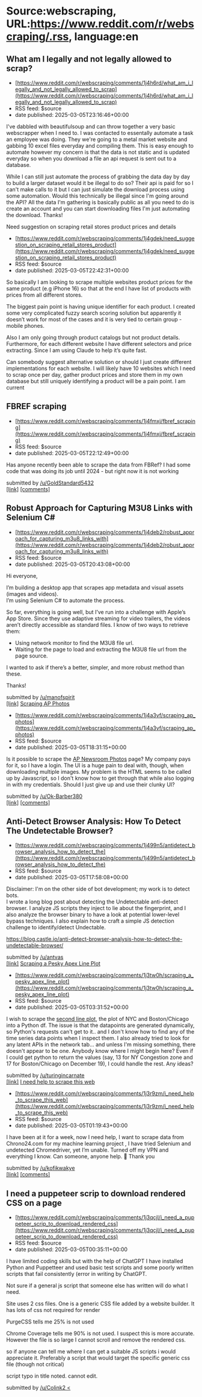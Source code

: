 # Source:webscraping, URL:https://www.reddit.com/r/webscraping/.rss, language:en

## What am I legally and not legally allowed to scrap?
 - [https://www.reddit.com/r/webscraping/comments/1j4h6rd/what_am_i_legally_and_not_legally_allowed_to_scrap](https://www.reddit.com/r/webscraping/comments/1j4h6rd/what_am_i_legally_and_not_legally_allowed_to_scrap)
 - RSS feed: $source
 - date published: 2025-03-05T23:16:46+00:00

<!-- SC_OFF --><div class="md"><p>I&#39;ve dabbled with beautifulsoup and can throw together a very basic webscrapper when I need to. I was contacted to essentally automate a task an employee was doing. They we&#39;re going to a metal market website and gabbing 10 excel files everyday and compiling them. This is easy enough to automate however my concern is that the data is not static and is updated everyday so when you download a file an api request is sent out to a database.</p> <p>While I can still just automate the process of grabbing the data day by day to build a larger dataset would it be illegal to do so? Their api is paid for so I can&#39;t make calls to it but I can just simulate the download process using some automation. Would this technically be illegal since I&#39;m going around the API? All the data I&#39;m gathering is basically public as all you need to do is create an account and you can start downloading files I&#39;m just automating the download. Thanks!</p> </div

## Need suggestion on scraping retail stores product prices and details
 - [https://www.reddit.com/r/webscraping/comments/1j4gdek/need_suggestion_on_scraping_retail_stores_product](https://www.reddit.com/r/webscraping/comments/1j4gdek/need_suggestion_on_scraping_retail_stores_product)
 - RSS feed: $source
 - date published: 2025-03-05T22:42:31+00:00

<!-- SC_OFF --><div class="md"><p>So basically I am looking to scrape multiple websites product prices for the same product (e.g iPhone 16) so that at the end I have list of products with prices from all different stores.</p> <p>The biggest pain point is having unique identifier for each product. I created some very complicated fuzzy search scoring solution but apparently it doesn’t work for most of the cases and it is very tied to certain group - mobile phones.</p> <p>Also I am only going through product catalogs but not product details. Furthermore, for each different website I have different selectors and price extracting. Since I am using Claude to help it’s quite fast.</p> <p>Can somebody suggest alternative solution or should I just create different implementations for each website. I will likely have 10 websites which I need to scrap once per day, gather product prices and store them in my own database but still uniquely identifying a product will be a pain point. I am current

## FBREF scraping
 - [https://www.reddit.com/r/webscraping/comments/1j4fmxj/fbref_scraping](https://www.reddit.com/r/webscraping/comments/1j4fmxj/fbref_scraping)
 - RSS feed: $source
 - date published: 2025-03-05T22:12:49+00:00

<!-- SC_OFF --><div class="md"><p>Has anyone recently been able to scrape the data from FBRef? I had some code that was doing its job until 2024 - but right now it is not working</p> </div><!-- SC_ON --> &#32; submitted by &#32; <a href="https://www.reddit.com/user/GoldStandard5432"> /u/GoldStandard5432 </a> <br/> <span><a href="https://www.reddit.com/r/webscraping/comments/1j4fmxj/fbref_scraping/">[link]</a></span> &#32; <span><a href="https://www.reddit.com/r/webscraping/comments/1j4fmxj/fbref_scraping/">[comments]</a></span>

## Robust Approach for Capturing M3U8 Links with Selenium C#
 - [https://www.reddit.com/r/webscraping/comments/1j4deb2/robust_approach_for_capturing_m3u8_links_with](https://www.reddit.com/r/webscraping/comments/1j4deb2/robust_approach_for_capturing_m3u8_links_with)
 - RSS feed: $source
 - date published: 2025-03-05T20:43:08+00:00

<!-- SC_OFF --><div class="md"><p>Hi everyone,</p> <p>I’m building a desktop app that scrapes app metadata and visual assets (images and videos).<br/> I’m using Selenium C# to automate the process. </p> <p>So far, everything is going well, but I’ve run into a challenge with Apple’s App Store. Since they use adaptive streaming for video trailers, the videos aren’t directly accessible as standard files. I know of two ways to retrieve them:</p> <ul> <li>Using network monitor to find the M3U8 file url.</li> <li>Waiting for the page to load and extracting the M3U8 file url from the page source.</li> </ul> <p>I wanted to ask if there’s a better, simpler, and more robust method than these.</p> <p>Thanks!</p> </div><!-- SC_ON --> &#32; submitted by &#32; <a href="https://www.reddit.com/user/manofspirit"> /u/manofspirit </a> <br/> <span><a href="https://www.reddit.com/r/webscraping/comments/1j4deb2/robust_approach_for_capturing_m3u8_links_with/">[link]</a></span> &#32; <span><a href="https://

## Scraping AP Photos
 - [https://www.reddit.com/r/webscraping/comments/1j4a3vf/scraping_ap_photos](https://www.reddit.com/r/webscraping/comments/1j4a3vf/scraping_ap_photos)
 - RSS feed: $source
 - date published: 2025-03-05T18:31:15+00:00

<!-- SC_OFF --><div class="md"><p>Is it possible to scrape the <a href="https://newsroom.ap.org/home/search?query=aptopix&amp;mediaType=photo&amp;st=keyword">AP Newsroom Photos</a> page? My company pays for it, so I have a login. The UI is a huge pain to deal with, though, when downloading multiple images. My problem is the HTML seems to be called up by Javascript, so I don&#39;t know how to get through that while also logging in with my credentials. Should I just give up and use their clunky UI?</p> </div><!-- SC_ON --> &#32; submitted by &#32; <a href="https://www.reddit.com/user/Ok-Barber380"> /u/Ok-Barber380 </a> <br/> <span><a href="https://www.reddit.com/r/webscraping/comments/1j4a3vf/scraping_ap_photos/">[link]</a></span> &#32; <span><a href="https://www.reddit.com/r/webscraping/comments/1j4a3vf/scraping_ap_photos/">[comments]</a></span>

## Anti-Detect Browser Analysis: How To Detect The Undetectable Browser?
 - [https://www.reddit.com/r/webscraping/comments/1j499n5/antidetect_browser_analysis_how_to_detect_the](https://www.reddit.com/r/webscraping/comments/1j499n5/antidetect_browser_analysis_how_to_detect_the)
 - RSS feed: $source
 - date published: 2025-03-05T17:58:08+00:00

<!-- SC_OFF --><div class="md"><p>Disclaimer: I&#39;m on the other side of bot development; my work is to detect bots.<br/> I wrote a long blog post about detecting the Undetectable anti-detect browser. I analyze JS scripts they inject to lie about the fingerprint, and I also analyze the browser binary to have a look at potential lower-level bypass techniques. I also explain how to craft a simple JS detection challenge to identify/detect Undectable.</p> <p><a href="https://blog.castle.io/anti-detect-browser-analysis-how-to-detect-the-undetectable-browser/">https://blog.castle.io/anti-detect-browser-analysis-how-to-detect-the-undetectable-browser/</a></p> </div><!-- SC_ON --> &#32; submitted by &#32; <a href="https://www.reddit.com/user/antvas"> /u/antvas </a> <br/> <span><a href="https://www.reddit.com/r/webscraping/comments/1j499n5/antidetect_browser_analysis_how_to_detect_the/">[link]</a></span> &#32; <span><a href="https://www.reddit.com/r/webscraping/comments/1j499n5/antidetect_b

## Scraping a Pesky Apex Line Plot
 - [https://www.reddit.com/r/webscraping/comments/1j3tw0h/scraping_a_pesky_apex_line_plot](https://www.reddit.com/r/webscraping/comments/1j3tw0h/scraping_a_pesky_apex_line_plot)
 - RSS feed: $source
 - date published: 2025-03-05T03:31:52+00:00

<!-- SC_OFF --><div class="md"><p>I wish to scrape the <a href="https://www.congestion-pricing-tracker.com/">second line plot</a>, the plot of NYC and Boston/Chicago into a Python df. The issue is that the datapoints are generated dynamically, so Python&#39;s requests can&#39;t get to it.. and I don&#39;t know how to find any of the time series data points when I inspect them. I also already tried to look for any latent APIs in the network tab... and unless I&#39;m missing something, there doesn&#39;t appear to be one. Anybody know where I might begin here? Even if I could get python to return the values (say, 13 for NY Congestion zone and 17 for Boston/Chicago on December 19), I could handle the rest. Any ideas?</p> </div><!-- SC_ON --> &#32; submitted by &#32; <a href="https://www.reddit.com/user/turingincarnate"> /u/turingincarnate </a> <br/> <span><a href="https://www.reddit.com/r/webscraping/comments/1j3tw0h/scraping_a_pesky_apex_line_plot/">[link]</a></span> &#32; <span><a href

## I need help to scrape this web
 - [https://www.reddit.com/r/webscraping/comments/1j3r9zm/i_need_help_to_scrape_this_web](https://www.reddit.com/r/webscraping/comments/1j3r9zm/i_need_help_to_scrape_this_web)
 - RSS feed: $source
 - date published: 2025-03-05T01:19:43+00:00

<!-- SC_OFF --><div class="md"><p>I have been at it for a week, now I need help, I want to scrape data from Chrono24.com for my machine learning project , I have tried Selenium and undetected Chromedriver, yet I’m unable. Turned off my VPN and everything I know. Can someone, anyone help. 🥹 Thank you </p> </div><!-- SC_ON --> &#32; submitted by &#32; <a href="https://www.reddit.com/user/kofikwakye"> /u/kofikwakye </a> <br/> <span><a href="https://www.reddit.com/r/webscraping/comments/1j3r9zm/i_need_help_to_scrape_this_web/">[link]</a></span> &#32; <span><a href="https://www.reddit.com/r/webscraping/comments/1j3r9zm/i_need_help_to_scrape_this_web/">[comments]</a></span>

## I need a puppeteer scrip to download rendered CSS on a page
 - [https://www.reddit.com/r/webscraping/comments/1j3qcjl/i_need_a_puppeteer_scrip_to_download_rendered_css](https://www.reddit.com/r/webscraping/comments/1j3qcjl/i_need_a_puppeteer_scrip_to_download_rendered_css)
 - RSS feed: $source
 - date published: 2025-03-05T00:35:11+00:00

<!-- SC_OFF --><div class="md"><p>I have limited coding skills but with the help of ChatGPT I have installed Python and Puppetteer and used basic test scripts and some poorly written scripts that fail consistently (error in writing by ChatGPT.</p> <p>Not sure if a general js script that someone else has written will do what I need.</p> <p>Site uses 2 css files. One is a generic CSS file added by a website builder. It has lots of css not required for render</p> <p>PurgeCSS tells me 25% is not used</p> <p>Chrome Coverage tells me 90% is not used. I suspect this is more accurate. However the file is so large I cannot scroll and remove the rendered css.</p> <p>so if anyone can tell me where I can get a suitable JS scripts i would appreciate it. Preferably a script that would target the specific generic css file (though not critical)</p> <p>script typo in title noted. cannot edit.</p> </div><!-- SC_ON --> &#32; submitted by &#32; <a href="https://www.reddit.com/user/Colink2"> /u/Colink2 <

